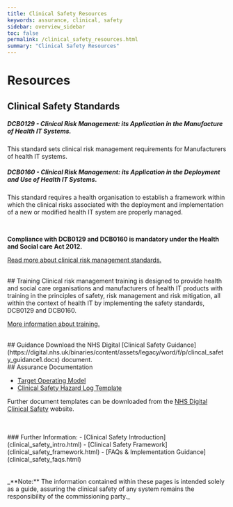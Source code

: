 ```yaml
---
title: Clinical Safety Resources
keywords: assurance, clinical, safety
sidebar: overview_sidebar
toc: false
permalink: /clinical_safety_resources.html
summary: "Clinical Safety Resources"
---
```


# Resources

## Clinical Safety Standards

##### DCB0129 - Clinical Risk Management: its Application in the Manufacture of Health IT Systems.
This standard sets clinical risk management requirements for Manufacturers of health IT systems.

##### DCB0160 - Clinical Risk Management: its Application in the Deployment and Use of Health IT Systems.
This standard requires a health organisation to establish a framework within which the clinical risks associated with the deployment and implementation of a new or modified health IT system are properly managed.

<br>

**Compliance with DCB0129 and DCB0160 is mandatory under the Health and Social care Act 2012.**
<br>

[Read more about clinical risk management standards.](https://digital.nhs.uk/services/solution-assurance/the-clinical-safety-team/clinical-risk-management-standards)

<br>
##	Training
Clinical risk management training is designed to provide health and social care organisations and manufacturers of health IT products with training in the principles of safety, risk management and risk mitigation, all within the context of health IT by implementing the safety standards, DCB0129 and DCB0160.

[More information about training.](https://digital.nhs.uk/services/solution-assurance/the-clinical-safety-team/clinical-risk-management-training)

<br>
## Guidance
Download the NHS Digital [Clinical Safety Guidance](https://digital.nhs.uk/binaries/content/assets/legacy/word/f/p/clincal_safety_guidance1.docx) document.

<br>
## Assurance Documentation

- [Target Operating Model](downloads/agreements/Target_Operating_Model_-_e-RS_APIs_-_Self-Evaluation_Checklist_V1.4.xlsx)
- [Clinical Safety Hazard Log Template](https://digital.nhs.uk/binaries/content/assets/legacy/excel/g/m/hazard_log_template.xlsx)

Further document templates can be downloaded from the [NHS Digital Clinical Safety](https://digital.nhs.uk/services/solution-assurance/the-clinical-safety-team/clinical-safety-documentation#clinical-risk-management) website.

<br>
<br>
### Further Information:
- [Clinical Safety Introduction](clinical_safety_intro.html)
- [Clinical Safety Framework](clinical_safety_framework.html)
- [FAQs & Implementation Guidance](clinical_safety_faqs.html)

<br>
<br>
<br>
_**Note:** The information contained within these pages is intended solely as a guide, assuring the clinical safety of any system remains the responsibility of the commissioning party._
